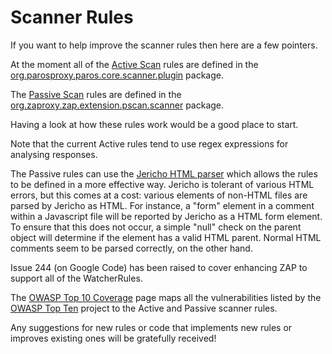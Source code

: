 # Scanner Rules

If you want to help improve the scanner rules then here are a few pointers.

At the moment all of the [Active Scan](HelpStartConceptsAscan) rules are defined in the [org.parosproxy.paros.core.scanner.plugin](http://code.google.com/p/zaproxy/source/browse/#svn/trunk/src/org/parosproxy/paros/core/scanner/plugin) package.

The [Passive Scan](HelpStartConceptsPscan) rules are defined in the [org.zaproxy.zap.extension.pscan.scanner](http://code.google.com/p/zaproxy/source/browse/#svn%2Ftrunk%2Fsrc%2Forg%2Fzaproxy%2Fzap%2Fextension%2Fpscan%2Fscanner) package.

Having a look at how these rules work would be a good place to start.

Note that the current Active rules tend to use regex expressions for analysing responses.

The Passive rules can use the [Jericho HTML parser](http://jericho.htmlparser.net/) which allows the rules to be defined in a more effective way. Jericho is tolerant of various HTML errors, but this comes at a cost: various elements of non-HTML files are parsed by Jericho as HTML.  For instance, a "form" element in a comment within a Javascript file will be reported by Jericho as a HTML form element.  To ensure that this does not occur, a simple "null" check on the parent object will determine if the element has a valid HTML parent.  Normal HTML comments seem to be parsed correctly, on the other hand.

Issue 244 (on Google Code) has been raised to cover enhancing ZAP to support all of the WatcherRules.

The [OWASP Top 10 Coverage](OWASPTop10RisksCoverage) page maps all the vulnerabilities listed by the [OWASP Top Ten](https://www.owasp.org/index.php/Category:OWASP_Top_Ten_Project) project to the Active and Passive scanner rules.

Any suggestions for new rules or code that implements new rules or improves existing ones will be gratefully received!